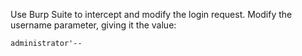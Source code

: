 Use Burp Suite to intercept and modify the login request.
Modify the username parameter, giving it the value: 
```
administrator'--
```

